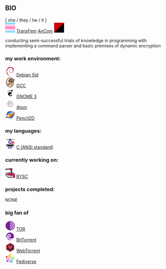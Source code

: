 ## BIO

 [ she / they / he / it ]  
 ![](transfem.png) [TransFem](https://lgbta.wikia.org/wiki/Transfeminine) [AnCom](https://theanarchistlibrary.org/library/petr-kropotkin-the-conquest-of-bread) ![](ancom.png)  

conducting semi-successful trials of knowledge in programming with implementing a command parser and basic premises of dynamic encryption

### my work environment:

 ![](deb.png) [Debian Sid](https://wiki.debian.org/DebianUnstable)  
 ![](gcc.png) [GCC](https://gcc.gnu.org/)  
 ![](gnome3.png) [GNOME 3](https://www.gnome.org/)  
 ![](atom.png) [Atom](https://atom.io/)  
 ![](pencil2d.png) [Pencil2D](https://www.pencil2d.org/)  

### my languages:

 ![](k&rc.png) [C (ANSI standard)](https://en.wikipedia.org/wiki/ANSI_C#C89)

### currently working on:
 ![](bysc.png) [BYSC](https://github.com/alines7777/bysc)

### projects completed:

 NONE

### big fan of
 ![](tor.png) [TOR](https://www.torproject.org/)  
 ![](bittorrent.png) [BitTorrent](https://en.wikipedia.org/wiki/BitTorrent)  
 ![](webtorrent.png) [WebTorrent](https://webtorrent.io/)  
 ![](fediverse.png) [Fediverse](https://en.wikipedia.org/wiki/Fediverse)

<!--
**alines7777/alines7777** is a ✨ _special_ ✨ repository because its `README.md` (this file) appears on your GitHub profile.

Here are some ideas to get you started:

- 🔭 I’m currently working on ...
- 🌱 I’m currently learning ...
- 👯 I’m looking to collaborate on ...
- 🤔 I’m looking for help with ...
- 💬 Ask me about ...
- 📫 How to reach me: ...
- 😄 Pronouns: ...
- ⚡ Fun fact: ...
-->

